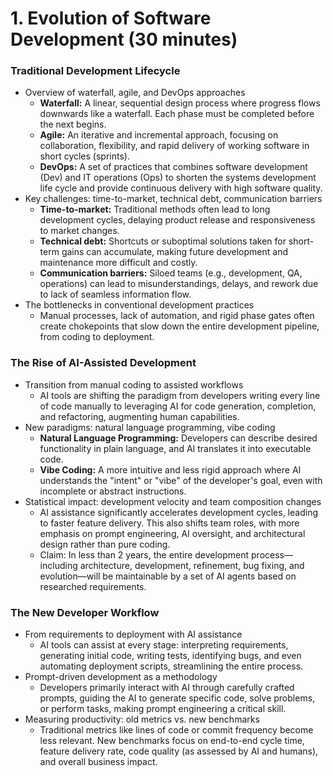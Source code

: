 # 1. Evolution of Software Development (30 minutes)

### Traditional Development Lifecycle
- Overview of waterfall, agile, and DevOps approaches
  * **Waterfall:** A linear, sequential design process where progress flows downwards like a waterfall. Each phase must be completed before the next begins.
  * **Agile:** An iterative and incremental approach, focusing on collaboration, flexibility, and rapid delivery of working software in short cycles (sprints).
  * **DevOps:** A set of practices that combines software development (Dev) and IT operations (Ops) to shorten the systems development life cycle and provide continuous delivery with high software quality.
- Key challenges: time-to-market, technical debt, communication barriers
  * **Time-to-market:** Traditional methods often lead to long development cycles, delaying product release and responsiveness to market changes.
  * **Technical debt:** Shortcuts or suboptimal solutions taken for short-term gains can accumulate, making future development and maintenance more difficult and costly.
  * **Communication barriers:** Siloed teams (e.g., development, QA, operations) can lead to misunderstandings, delays, and rework due to lack of seamless information flow.
- The bottlenecks in conventional development practices
  * Manual processes, lack of automation, and rigid phase gates often create chokepoints that slow down the entire development pipeline, from coding to deployment.

### The Rise of AI-Assisted Development
- Transition from manual coding to assisted workflows
  * AI tools are shifting the paradigm from developers writing every line of code manually to leveraging AI for code generation, completion, and refactoring, augmenting human capabilities.
- New paradigms: natural language programming, vibe coding
  * **Natural Language Programming:** Developers can describe desired functionality in plain language, and AI translates it into executable code.
  * **Vibe Coding:** A more intuitive and less rigid approach where AI understands the "intent" or "vibe" of the developer's goal, even with incomplete or abstract instructions.
- Statistical impact: development velocity and team composition changes
  * AI assistance significantly accelerates development cycles, leading to faster feature delivery. This also shifts team roles, with more emphasis on prompt engineering, AI oversight, and architectural design rather than pure coding.
  * Claim: In less than 2 years, the entire development process—including architecture, development, refinement, bug fixing, and evolution—will be maintainable by a set of AI agents based on researched requirements.

### The New Developer Workflow
- From requirements to deployment with AI assistance
  * AI tools can assist at every stage: interpreting requirements, generating initial code, writing tests, identifying bugs, and even automating deployment scripts, streamlining the entire process.
- Prompt-driven development as a methodology
  * Developers primarily interact with AI through carefully crafted prompts, guiding the AI to generate specific code, solve problems, or perform tasks, making prompt engineering a critical skill.
- Measuring productivity: old metrics vs. new benchmarks
  * Traditional metrics like lines of code or commit frequency become less relevant. New benchmarks focus on end-to-end cycle time, feature delivery rate, code quality (as assessed by AI and humans), and overall business impact.

